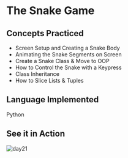 # The Snake Game 
## Concepts Practiced
- Screen Setup and Creating a Snake Body
- Animating the Snake Segments on Screen
- Create a Snake Class & Move to OOP
- How to Control the Snake with a Keypress
- Class Inheritance
- How to Slice Lists & Tuples

## Language Implemented
Python

## See it in Action
![day21](https://user-images.githubusercontent.com/98851253/154784140-a3e09fa8-1c0e-4f66-8329-1c1322d802df.gif)
